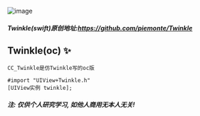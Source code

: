![image](https://github.com/liuzechen/CC_Twinkle/raw/master/twinkle.gif)

##### Twinkle(swift)原创地址:https://github.com/piemonte/Twinkle

## Twinkle(oc) :sparkles:

```
CC_Twinkle是仿Twinkle写的oc版

#import "UIView+Twinkle.h"
[UIView实例 twinkle];
```	
##### 注: 仅供个人研究学习, 如他人商用无本人无关!
